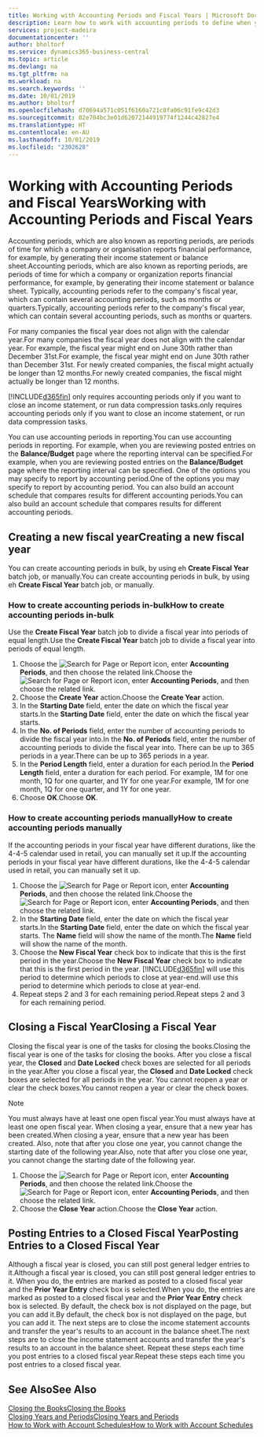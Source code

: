 ```yaml
---
title: Working with Accounting Periods and Fiscal Years | Microsoft Docs
description: Learn how to work with accounting periods to define when your company reports financial performance.
services: project-madeira
documentationcenter: ''
author: bholtorf
ms.service: dynamics365-business-central
ms.topic: article
ms.devlang: na
ms.tgt_pltfrm: na
ms.workload: na
ms.search.keywords: ''
ms.date: 10/01/2019
ms.author: bholtorf
ms.openlocfilehash: d70694a571c051f6160a721c8fa06c91fe9c42d3
ms.sourcegitcommit: 02e704bc3e01d62072144919774f1244c42827e4
ms.translationtype: HT
ms.contentlocale: en-AU
ms.lasthandoff: 10/01/2019
ms.locfileid: "2302628"
---
```

# <a name="working-with-accounting-periods-and-fiscal-years"></a><span data-ttu-id="d310b-103">Working with Accounting Periods and Fiscal Years</span><span class="sxs-lookup"><span data-stu-id="d310b-103">Working with Accounting Periods and Fiscal Years</span></span>
<span data-ttu-id="d310b-104">Accounting periods, which are also known as reporting periods, are periods of time for which a company or organisation reports financial performance, for example, by generating their income statement or balance sheet.</span><span class="sxs-lookup"><span data-stu-id="d310b-104">Accounting periods, which are also known as reporting periods, are periods of time for which a company or organization reports financial performance, for example, by generating their income statement or balance sheet.</span></span> <span data-ttu-id="d310b-105">Typically, accounting periods refer to the company's fiscal year, which can contain several accounting periods, such as months or quarters.</span><span class="sxs-lookup"><span data-stu-id="d310b-105">Typically, accounting periods refer to the company's fiscal year, which can contain several accounting periods, such as months or quarters.</span></span>

<span data-ttu-id="d310b-106">For many companies the fiscal year does not align with the calendar year.</span><span class="sxs-lookup"><span data-stu-id="d310b-106">For many companies the fiscal year does not align with the calendar year.</span></span> <span data-ttu-id="d310b-107">For example, the fiscal year might end on June 30th rather than December 31st.</span><span class="sxs-lookup"><span data-stu-id="d310b-107">For example, the fiscal year might end on June 30th rather than December 31st.</span></span> <span data-ttu-id="d310b-108">For newly created companies, the fiscal might actually be longer than 12 months.</span><span class="sxs-lookup"><span data-stu-id="d310b-108">For newly created companies, the fiscal might actually be longer than 12 months.</span></span> 

[!INCLUDE[d365fin](includes/d365fin_md.md)] <span data-ttu-id="d310b-109">only requires accounting periods only if you want to close an income statement, or run data compression tasks.</span><span class="sxs-lookup"><span data-stu-id="d310b-109">only requires accounting periods only if you want to close an income statement, or run data compression tasks.</span></span> 

<span data-ttu-id="d310b-110">You can use accounting periods in reporting.</span><span class="sxs-lookup"><span data-stu-id="d310b-110">You can use accounting periods in reporting.</span></span> <span data-ttu-id="d310b-111">For example, when you are reviewing posted entries on the **Balance/Budget** page where the reporting interval can be specified.</span><span class="sxs-lookup"><span data-stu-id="d310b-111">For example, when you are reviewing posted entries on the **Balance/Budget** page where the reporting interval can be specified.</span></span> <span data-ttu-id="d310b-112">One of the options you may specify to report by accounting period.</span><span class="sxs-lookup"><span data-stu-id="d310b-112">One of the options you may specify to report by accounting period.</span></span> <span data-ttu-id="d310b-113">You can also build an account schedule that compares results for different accounting periods.</span><span class="sxs-lookup"><span data-stu-id="d310b-113">You can also build an account schedule that compares results for different accounting periods.</span></span>

## <a name="creating-a-new-fiscal-year"></a><span data-ttu-id="d310b-114">Creating a new fiscal year</span><span class="sxs-lookup"><span data-stu-id="d310b-114">Creating a new fiscal year</span></span>
<span data-ttu-id="d310b-115">You can create accounting periods in bulk, by using eh **Create Fiscal Year** batch job, or manually.</span><span class="sxs-lookup"><span data-stu-id="d310b-115">You can create accounting periods in bulk, by using eh **Create Fiscal Year** batch job, or manually.</span></span>

### <a name="how-to-create-accounting-periods-in-bulk"></a><span data-ttu-id="d310b-116">How to create accounting periods in-bulk</span><span class="sxs-lookup"><span data-stu-id="d310b-116">How to create accounting periods in-bulk</span></span>
<span data-ttu-id="d310b-117">Use the **Create Fiscal Year** batch job to divide a fiscal year into periods of equal length.</span><span class="sxs-lookup"><span data-stu-id="d310b-117">Use the **Create Fiscal Year** batch job to divide a fiscal year into periods of equal length.</span></span>  

1. <span data-ttu-id="d310b-118">Choose the ![Search for Page or Report](media/ui-search/search_small.png "Search for Page or Report icon") icon, enter **Accounting Periods**, and then choose the related link.</span><span class="sxs-lookup"><span data-stu-id="d310b-118">Choose the ![Search for Page or Report](media/ui-search/search_small.png "Search for Page or Report icon") icon, enter **Accounting Periods**, and then choose the related link.</span></span>  
2. <span data-ttu-id="d310b-119">Choose the **Create Year** action.</span><span class="sxs-lookup"><span data-stu-id="d310b-119">Choose the **Create Year** action.</span></span>  <!--What about the Scheduling option? Should we mention that? There's also the Report Output Type field...-->
3. <span data-ttu-id="d310b-120">In the **Starting Date** field, enter the date on which the fiscal year starts.</span><span class="sxs-lookup"><span data-stu-id="d310b-120">In the **Starting Date** field, enter the date on which the fiscal year starts.</span></span>  
4. <span data-ttu-id="d310b-121">In the **No. of Periods** field, enter the number of accounting periods to divide the fiscal year into.</span><span class="sxs-lookup"><span data-stu-id="d310b-121">In the **No. of Periods** field, enter the number of accounting periods to divide the fiscal year into.</span></span> <span data-ttu-id="d310b-122">There can be up to 365 periods in a year.</span><span class="sxs-lookup"><span data-stu-id="d310b-122">There can be up to 365 periods in a year.</span></span>  
5. <span data-ttu-id="d310b-123">In the **Period Length** field, enter a duration for each period.</span><span class="sxs-lookup"><span data-stu-id="d310b-123">In the **Period Length** field, enter a duration for each period.</span></span> <span data-ttu-id="d310b-124">For example, 1M for one month, 1Q for one quarter, and 1Y for one year.</span><span class="sxs-lookup"><span data-stu-id="d310b-124">For example, 1M for one month, 1Q for one quarter, and 1Y for one year.</span></span>  
6. <span data-ttu-id="d310b-125">Choose **OK**.</span><span class="sxs-lookup"><span data-stu-id="d310b-125">Choose **OK**.</span></span>  

### <a name="how-to-create-accounting-periods-manually"></a><span data-ttu-id="d310b-126">How to create accounting periods manually</span><span class="sxs-lookup"><span data-stu-id="d310b-126">How to create accounting periods manually</span></span>
<span data-ttu-id="d310b-127">If the accounting periods in your fiscal year have different durations, like the 4-4-5 calendar used in retail, you can manually set it up.</span><span class="sxs-lookup"><span data-stu-id="d310b-127">If the accounting periods in your fiscal year have different durations, like the 4-4-5 calendar used in retail, you can manually set it up.</span></span>  
  
1. <span data-ttu-id="d310b-128">Choose the ![Search for Page or Report](media/ui-search/search_small.png "Search for Page or Report icon") icon, enter **Accounting Periods**, and then choose the related link.</span><span class="sxs-lookup"><span data-stu-id="d310b-128">Choose the ![Search for Page or Report](media/ui-search/search_small.png "Search for Page or Report icon") icon, enter **Accounting Periods**, and then choose the related link.</span></span>  
2. <span data-ttu-id="d310b-129">In the **Starting Date** field, enter the date on which the fiscal year starts.</span><span class="sxs-lookup"><span data-stu-id="d310b-129">In the **Starting Date** field, enter the date on which the fiscal year starts.</span></span> <span data-ttu-id="d310b-130">The **Name** field will show the name of the month.</span><span class="sxs-lookup"><span data-stu-id="d310b-130">The **Name** field will show the name of the month.</span></span>  
3. <span data-ttu-id="d310b-131">Choose the **New Fiscal Year** check box to indicate that this is the first period in the year.</span><span class="sxs-lookup"><span data-stu-id="d310b-131">Choose the **New Fiscal Year** check box to indicate that this is the first period in the year.</span></span> [!INCLUDE[d365fin](includes/d365fin_md.md)] <span data-ttu-id="d310b-132">will use this period to determine which periods to close at year-end.</span><span class="sxs-lookup"><span data-stu-id="d310b-132">will use this period to determine which periods to close at year-end.</span></span>
4. <span data-ttu-id="d310b-133">Repeat steps 2 and 3 for each remaining period.</span><span class="sxs-lookup"><span data-stu-id="d310b-133">Repeat steps 2 and 3 for each remaining period.</span></span>  

## <a name="closing-a-fiscal-year"></a><span data-ttu-id="d310b-134">Closing a Fiscal Year</span><span class="sxs-lookup"><span data-stu-id="d310b-134">Closing a Fiscal Year</span></span>
<span data-ttu-id="d310b-135">Closing the fiscal year is one of the tasks for closing the books.</span><span class="sxs-lookup"><span data-stu-id="d310b-135">Closing the fiscal year is one of the tasks for closing the books.</span></span> <span data-ttu-id="d310b-136">After you close a fiscal year, the **Closed** and **Date Locked** check boxes are selected for all periods in the year.</span><span class="sxs-lookup"><span data-stu-id="d310b-136">After you close a fiscal year, the **Closed** and **Date Locked** check boxes are selected for all periods in the year.</span></span> <span data-ttu-id="d310b-137">You cannot reopen a year or clear the check boxes.</span><span class="sxs-lookup"><span data-stu-id="d310b-137">You cannot reopen a year or clear the check boxes.</span></span>

> [!NOTE]  
>  <span data-ttu-id="d310b-138">You must always have at least one open fiscal year.</span><span class="sxs-lookup"><span data-stu-id="d310b-138">You must always have at least one open fiscal year.</span></span> <span data-ttu-id="d310b-139">When closing a year, ensure that a new year has been created.</span><span class="sxs-lookup"><span data-stu-id="d310b-139">When closing a year, ensure that a new year has been created.</span></span> <span data-ttu-id="d310b-140">Also, note that after you close one year, you cannot change the starting date of the following year.</span><span class="sxs-lookup"><span data-stu-id="d310b-140">Also, note that after you close one year, you cannot change the starting date of the following year.</span></span>

1. <span data-ttu-id="d310b-141">Choose the ![Search for Page or Report](media/ui-search/search_small.png "Search for Page or Report icon") icon, enter **Accounting Periods**, and then choose the related link.</span><span class="sxs-lookup"><span data-stu-id="d310b-141">Choose the ![Search for Page or Report](media/ui-search/search_small.png "Search for Page or Report icon") icon, enter **Accounting Periods**, and then choose the related link.</span></span>  
2. <span data-ttu-id="d310b-142">Choose the **Close Year** action.</span><span class="sxs-lookup"><span data-stu-id="d310b-142">Choose the **Close Year** action.</span></span>  

## <a name="posting-entries-to-a-closed-fiscal-year"></a><span data-ttu-id="d310b-143">Posting Entries to a Closed Fiscal Year</span><span class="sxs-lookup"><span data-stu-id="d310b-143">Posting Entries to a Closed Fiscal Year</span></span>
<span data-ttu-id="d310b-144">Although a fiscal year is closed, you can still post general ledger entries to it.</span><span class="sxs-lookup"><span data-stu-id="d310b-144">Although a fiscal year is closed, you can still post general ledger entries to it.</span></span> <span data-ttu-id="d310b-145">When you do, the entries are marked as posted to a closed fiscal year and the **Prior Year Entry** check box is selected.</span><span class="sxs-lookup"><span data-stu-id="d310b-145">When you do, the entries are marked as posted to a closed fiscal year and the **Prior Year Entry** check box is selected.</span></span> <span data-ttu-id="d310b-146">By default, the check box is not displayed on the page, but you can add it.</span><span class="sxs-lookup"><span data-stu-id="d310b-146">By default, the check box is not displayed on the page, but you can add it.</span></span> <span data-ttu-id="d310b-147">The next steps are to close the income statement accounts and transfer the year's results to an account in the balance sheet.</span><span class="sxs-lookup"><span data-stu-id="d310b-147">The next steps are to close the income statement accounts and transfer the year's results to an account in the balance sheet.</span></span> <span data-ttu-id="d310b-148">Repeat these steps each time you post entries to a closed fiscal year.</span><span class="sxs-lookup"><span data-stu-id="d310b-148">Repeat these steps each time you post entries to a closed fiscal year.</span></span>

## <a name="see-also"></a><span data-ttu-id="d310b-149">See Also</span><span class="sxs-lookup"><span data-stu-id="d310b-149">See Also</span></span>
[<span data-ttu-id="d310b-150">Closing the Books</span><span class="sxs-lookup"><span data-stu-id="d310b-150">Closing the Books</span></span>](year-close-books.md)  
[<span data-ttu-id="d310b-151">Closing Years and Periods</span><span class="sxs-lookup"><span data-stu-id="d310b-151">Closing Years and Periods</span></span>](year-close-years-periods.md)  
[<span data-ttu-id="d310b-152">How to Work with Account Schedules</span><span class="sxs-lookup"><span data-stu-id="d310b-152">How to Work with Account Schedules</span></span>](bi-how-work-account-schedule.md)  
  





